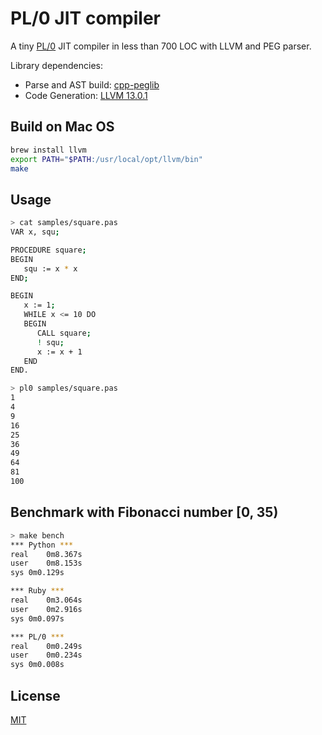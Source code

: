 PL/0 JIT compiler
=================

A tiny [PL/0](https://en.wikipedia.org/wiki/PL/0) JIT compiler in less than 700 LOC with LLVM and PEG parser.

Library dependencies:

  * Parse and AST build: [cpp-peglib](https://github.com/yhirose/cpp-peglib)
  * Code Generation: [LLVM 13.0.1](http://releases.llvm.org/13.0.1/docs/index.html)

Build on Mac OS
---------------

```sh
brew install llvm
export PATH="$PATH:/usr/local/opt/llvm/bin"
make
```

Usage
-----

```sh
> cat samples/square.pas
VAR x, squ;

PROCEDURE square;
BEGIN
   squ := x * x
END;

BEGIN
   x := 1;
   WHILE x <= 10 DO
   BEGIN
      CALL square;
      ! squ;
      x := x + 1
   END
END.

> pl0 samples/square.pas
1
4
9
16
25
36
49
64
81
100
```

Benchmark with Fibonacci number [0, 35)
---------------------------------------

```sh
> make bench
*** Python ***
real	0m8.367s
user	0m8.153s
sys	0m0.129s

*** Ruby ***
real	0m3.064s
user	0m2.916s
sys	0m0.097s

*** PL/0 ***
real	0m0.249s
user	0m0.234s
sys	0m0.008s
```

License
-------

[MIT](https://github.com/yhirose/pl0-jit-compiler/blob/master/LICENSE)
